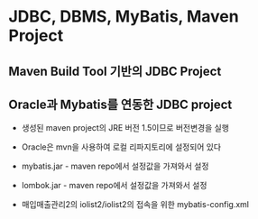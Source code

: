 # JDBC, DBMS, MyBatis, Maven Project

## Maven Build Tool 기반의 JDBC Project
## Oracle과 Mybatis를 연동한 JDBC project

* 생성된 maven project의 JRE 버전 1.5이므로 버전변경을 실행 

* Oracle은 mvn을 사용하여 로컬 리파지토리에 설정되어 있다
* mybatis.jar - maven repo에서 설정값을 가져와서 설정
* lombok.jar - maven repo에서 설정값을 가져와서 설정

* 매입매출관리2의 iolist2/iolist2의 접속을 위한 mybatis-config.xml